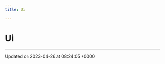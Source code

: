 ```yaml
---
title: Ui

---
```


# Ui








-------------------------------

Updated on 2023-04-26 at 08:24:05 +0000